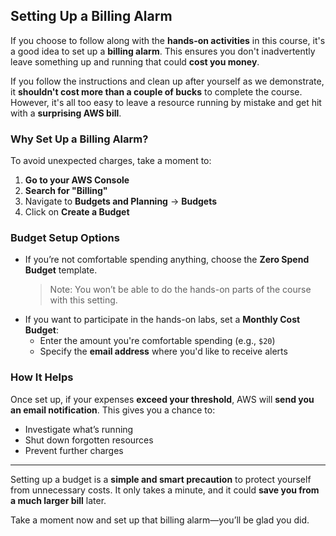 ## Setting Up a Billing Alarm

If you choose to follow along with the **hands-on activities** in this course, it's a good idea to set up a **billing alarm**. This ensures you don't inadvertently leave something up and running that could **cost you money**.

If you follow the instructions and clean up after yourself as we demonstrate, it **shouldn't cost more than a couple of bucks** to complete the course. However, it's all too easy to leave a resource running by mistake and get hit with a **surprising AWS bill**.

### Why Set Up a Billing Alarm?

To avoid unexpected charges, take a moment to:

1. **Go to your AWS Console**
2. **Search for "Billing"**
3. Navigate to **Budgets and Planning** → **Budgets**
4. Click on **Create a Budget**

### Budget Setup Options

- If you’re not comfortable spending anything, choose the **Zero Spend Budget** template.  
  > Note: You won’t be able to do the hands-on parts of the course with this setting.
- If you want to participate in the hands-on labs, set a **Monthly Cost Budget**:
  - Enter the amount you're comfortable spending (e.g., `$20`)
  - Specify the **email address** where you'd like to receive alerts

### How It Helps

Once set up, if your expenses **exceed your threshold**, AWS will **send you an email notification**. This gives you a chance to:

- Investigate what’s running
- Shut down forgotten resources
- Prevent further charges

---

Setting up a budget is a **simple and smart precaution** to protect yourself from unnecessary costs. It only takes a minute, and it could **save you from a much larger bill** later.

Take a moment now and set up that billing alarm—you’ll be glad you did.
